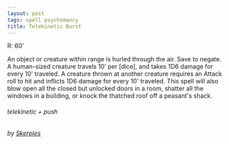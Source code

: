 ```yaml
---
layout: post
tags: spell psychomancy
title: Telekinetic Burst
---
```

R: 60'

An object or creature within range is hurled through the air. Save to negate. A human-sized creature travels 10’ per [dice], and takes 1D6 damage for every 10' traveled. A creature thrown at another creature requires an Attack roll to hit and inflicts 1D6 damage for every 10' traveled. This spell will also blow open all the closed but unlocked doors in a room, shatter all the windows in a building, or knock the thatched roof off a peasant's shack.

###### telekinetic + push
###### by [Skerples](https://coinsandscrolls.blogspot.com/2018/08/osr-class-witch-coven.html)
